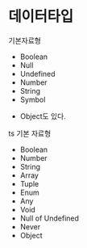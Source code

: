 # 데이터타입

기본자료형

- Boolean
- Null
- Undefined
- Number
- String
- Symbol

* Object도 있다.

ts 기본 자료형

- Boolean
- Number
- String
- Array
- Tuple
- Enum
- Any
- Void
- Null of Undefined
- Never
- Object
